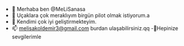 - 👋 Merhaba ben @MeLiSanasa
- 👀 Uçaklara çok meraklıyım birgün pilot olmak istiyorum.a
- 🌱 Kendimi çok iyi geliştirmekteyim.
- 📫 melisakoldemir3@gmail.com burdan ulaşabilirsiniz.qq
-💞Hepinize sevgilerimle
<!---
MeLiSanasa/MeLiSanasa is a ✨ special ✨ repository because its `README.md` (this file) appears on your GitHub profile.
You can click the Preview link to take a look at your changes.
--->

